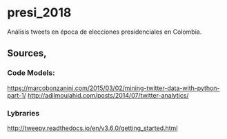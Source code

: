 # presi_2018
Análisis tweets en época de elecciones presidenciales en Colombia.

## Sources, 
### Code Models:
https://marcobonzanini.com/2015/03/02/mining-twitter-data-with-python-part-1/
http://adilmoujahid.com/posts/2014/07/twitter-analytics/

### Lybraries
http://tweepy.readthedocs.io/en/v3.6.0/getting_started.html

